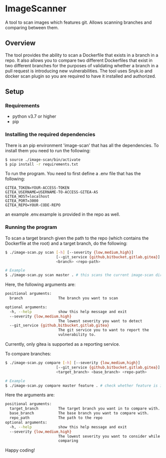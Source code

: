 # ImageScanner

A tool to scan images which features git. Allows scanning branches and comparing between them.

## Overview

The tool provides the ability to scan a Dockerfile that exists in a branch in a repo. It also allows you to compare two different Dockerfiles that exist in two different branches for the purposes
of validating whether a branch in a pull request is introducing new vulnerabilities. The tool uses Snyk.io and docker scan plugin so you are required to have it installed and authorized.

## Setup

### Requirements

- python v3.7 or higher
- pip

### Installing the required dependencies

There is an pip environment 'image-scan' that has all the dependencies. To install them you need to run
the following:

```bash
$ source ./image-scan/bin/activate
$ pip install -r requirements.txt
```

To run the program. You need to first define a .env file that has the following:

```.env
GITEA_TOKEN=YOUR-ACCESS-TOKEN
GITEA_USERNAME=USERNAME-TO-ACCESS-GITEA-AS
GITEA_HOST=localhost
GITEA_PORT=3000
GITEA_REPO=YOUR-CODE-REPO
```

an example .env.example is provided in the repo as well.

### Running the program

To scan a target branch given the path to the repo (which contains the Dockerfile at the root) and a target branch, do the following:

```bash
$ ./image-scan.py scan [-h] [--severity {low,medium,high}]
                       [--git_service {github,bitbucket,gitlab,gitea}]
                       <branch> <repo-path>

# Example
$ ./image-scan.py scan master . # this scans the current image-scan directory's Dockerfile (Assuming it exists on Gitea at the moment)
```

Here, the following arguments are:

```bash
positional arguments:
  branch                The branch you want to scan

optional arguments:
  -h, --help            show this help message and exit
  --severity {low,medium,high}
                        The lowest severity you want to detect
  --git_service {github,bitbucket,gitlab,gitea}
                        The git service you to want to report the
                        vulnerability to.
```

Currently, only gitea is supported as a reporting service.

To compare branches:

```bash
$ ./image-scan.py compare [-h] [--severity {low,medium,high}]
                       [--git_service {github,bitbucket,gitlab,gitea}]
                       <target_branch> <base_branch> <repo-path>

# Example
$ ./image-scan.py compare master feature . # check whether feature is introducing vulnerabilites to master in this repo (triggered by a pull request for example)

```

Here the arguments are:

```bash
positional arguments:
  target_branch         The target branch you want in to compare with.
  base_branch           The base branch you want to compare with.
  repo_path             The path to the repo
optional arguments:
  -h, --help            show this help message and exit
  --severity {low,medium,high}
                        The lowest severity you want to consider while
                        comparing
```

Happy coding!
